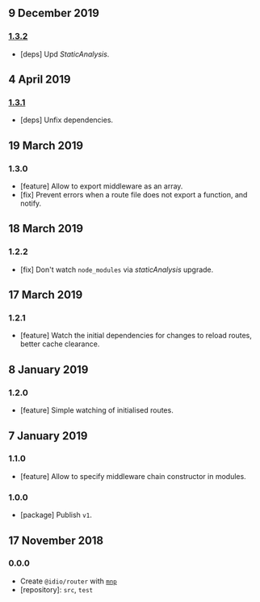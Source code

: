 ## 9 December 2019

### [1.3.2](https://github.com/idiocc/router/compare/v1.3.1...v1.3.2)

- [deps] Upd _StaticAnalysis_.

## 4 April 2019

### [1.3.1](https://github.com/idiocc/router/compare/v1.3.0...v1.3.1)

- [deps] Unfix dependencies.

## 19 March 2019

### 1.3.0

- [feature] Allow to export middleware as an array.
- [fix] Prevent errors when a route file does not export a function, and notify.

## 18 March 2019

### 1.2.2

- [fix] Don't watch `node_modules` via _staticAnalysis_ upgrade.

## 17 March 2019

### 1.2.1

- [feature] Watch the initial dependencies for changes to reload routes, better cache clearance.

## 8 January 2019

### 1.2.0

- [feature] Simple watching of initialised routes.

## 7 January 2019

### 1.1.0

- [feature] Allow to specify middleware chain constructor in modules.

### 1.0.0

- [package] Publish `v1`.

## 17 November 2018

### 0.0.0

- Create `@idio/router` with [`mnp`](https://mnpjs.org)
- [repository]: `src`, `test`
